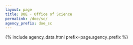 ```yaml
---
layout: page
title: DOE · Office of Science
permalink: /doe/sc/
agency_prefix: doe_sc
---
```

<!-- Tell app.js which files to load -->
<script>window.__AGENCY_PREFIX__ = 'sc';</script>
{% include agency_data.html prefix=page.agency_prefix %}
